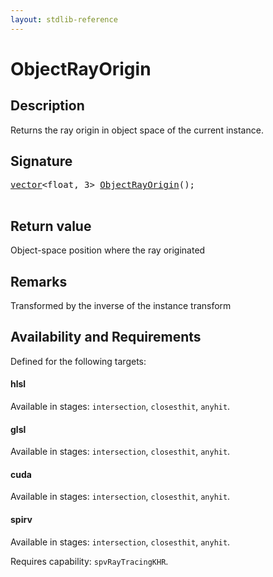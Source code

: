 ```yaml
---
layout: stdlib-reference
---
```


# ObjectRayOrigin

## Description

Returns the ray origin in object space of the current instance.



## Signature 

<pre>
<a href="index.html" class="code_type">vector</a>&lt;<span class="code_keyword">float</span>, 3&gt; <a href="objectrayorigin-069.html">ObjectRayOrigin</a>();

</pre>

## Return value
Object-space position where the ray originated

## Remarks
Transformed by the inverse of the instance transform


## Availability and Requirements

Defined for the following targets:

#### hlsl
Available in stages: `intersection`, `closesthit`, `anyhit`.

#### glsl
Available in stages: `intersection`, `closesthit`, `anyhit`.

#### cuda
Available in stages: `intersection`, `closesthit`, `anyhit`.

#### spirv
Available in stages: `intersection`, `closesthit`, `anyhit`.

Requires capability: `spvRayTracingKHR`.


